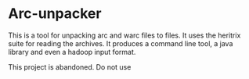 Arc-unpacker
============

This is a tool for unpacking arc and warc files to files. It uses the heritrix suite for reading the archives. It produces
a command line tool, a java library and even a hadoop input format.

This project is abandoned. Do not use
